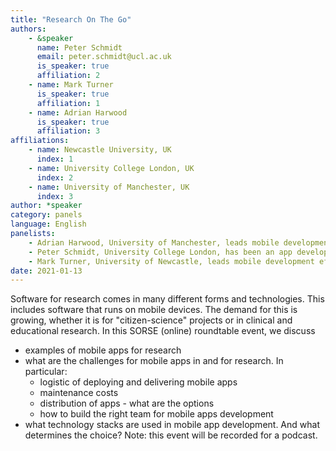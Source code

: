 ```yaml
---
title: "Research On The Go"
authors:
    - &speaker
      name: Peter Schmidt
      email: peter.schmidt@ucl.ac.uk
      is_speaker: true
      affiliation: 2
    - name: Mark Turner
      is_speaker: true
      affiliation: 1
    - name: Adrian Harwood
      is_speaker: true
      affiliation: 3
affiliations:
    - name: Newcastle University, UK
      index: 1
    - name: University College London, UK
      index: 2
    - name: University of Manchester, UK
      index: 3
author: *speaker
category: panels
language: English
panelists: 
    - Adrian Harwood, University of Manchester, leads mobile development efforts in his RSE group. 
    - Peter Schmidt, University College London, has been an app developer in the private sector and now at UCL.
    - Mark Turner, University of Newcastle, leads mobile development efforts in his RSE group.
date: 2021-01-13
---
```

Software for research comes in many different forms and technologies. This includes software that runs on mobile devices. The demand for this is growing, whether it is for "citizen-science" projects or in clinical and educational research. In this SORSE (online) roundtable event, we discuss
* examples of mobile apps for research
* what are the challenges for mobile apps in and for research. In particular:
  * logistic of deploying and delivering mobile apps
  * maintenance costs
  * distribution of apps - what are the options
  * how to build the right team for mobile apps development
* what technology stacks are used in mobile app development. And what determines the choice?
Note: this event will be recorded for a podcast.
